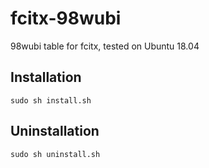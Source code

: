 # fcitx-98wubi

98wubi table for fcitx, tested on Ubuntu 18.04

## Installation

    sudo sh install.sh

## Uninstallation

    sudo sh uninstall.sh

